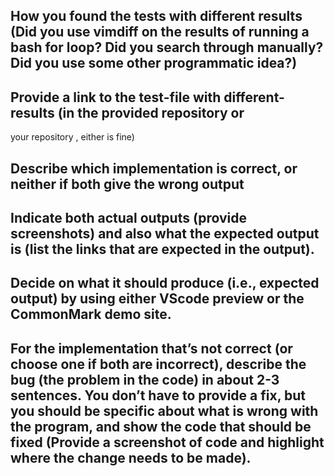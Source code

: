 ## How you found the tests with different results (Did you use vimdiff on the results of running a bash for loop? Did you search through manually? Did you use some other programmatic idea?)

## Provide a link to the test-file with different-results (in the provided repository or
your repository , either is fine)

## Describe which implementation is correct, or neither if both give the wrong output
## Indicate both actual outputs (provide screenshots) and also what the expected output is (list the links that are expected in the output).

## Decide on what it should produce (i.e., expected output) by using either VScode preview or the CommonMark demo site.

## For the implementation that’s not correct (or choose one if both are incorrect), describe the bug (the problem in the code) in about 2-3 sentences. You don’t have to provide a fix, but you should be specific about what is wrong with the program, and show the code that should be fixed (Provide a screenshot of code and highlight where the change needs to be made).
